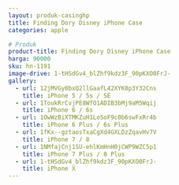 ```yaml
---
layout: produk-casinghp
title: Finding Dory Disney iPhone Case
categories: apple

# Produk
product-title: Finding Dory Disney iPhone Case
harga: 90000
sku: hn-1191
image-drive: 1-tHSdGv4_blZhf9kdz3F_90pKXO0FrJ-
gallery:
  - url: 12jMVGy0bxQ2llGaafL42XYK8p3Y32Cns
    title: iPhone 5 / 5s / SE
  - url: 1ToukRrCvjPE8WfO1ADIB3bMj9aM5Wqij
    title: iPhone 6 / 6s
  - url: 1OwWzBiXTMKZuH1LoSoF9c0b6swFxRr4b
    title: iPhone 6 Plus / 6s Plus
  - url: 1fKx--gztaosTxaCgXd4GXLDzZqavHv7V
    title: iPhone 7 / 8
  - url: 1NMfajCnj1SU-ehlKmHnH0jCWP9WZC5p1
    title: iPhone 7 Plus / 8 Plus
  - url: 1-tHSdGv4_blZhf9kdz3F_90pKXO0FrJ-
    title: iPhone X
---
```

